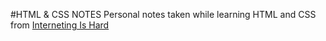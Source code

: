 #HTML & CSS NOTES
Personal notes taken while learning HTML and CSS from [Interneting Is Hard]([url](https://internetingishard.netlify.app/html-and-css/introduction/))
